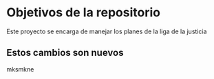 # Objetivos de la repositorio

Este proyecto se encarga de manejar los planes de la liga de la justicia

## Estos cambios son nuevos 
mksmkne
